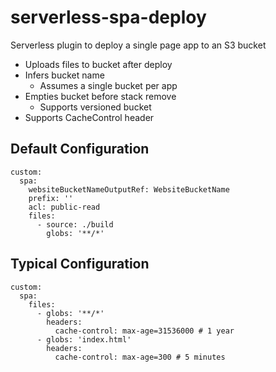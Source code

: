 # serverless-spa-deploy

Serverless plugin to deploy a single page app to an S3 bucket

* Uploads files to bucket after deploy
* Infers bucket name
  * Assumes a single bucket per app
* Empties bucket before stack remove
  * Supports versioned bucket
* Supports CacheControl header

## Default Configuration
```
custom:
  spa:
    websiteBucketNameOutputRef: WebsiteBucketName
    prefix: ''
    acl: public-read
    files:
      - source: ./build
        globs: '**/*'
```

## Typical Configuration
```
custom:
  spa:
    files:
      - globs: '**/*'
        headers:
          cache-control: max-age=31536000 # 1 year
      - globs: 'index.html'
        headers:
          cache-control: max-age=300 # 5 minutes
```

